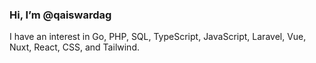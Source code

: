 ### Hi, I’m @qaiswardag

I have an interest in Go, PHP, SQL, TypeScript, JavaScript, Laravel, Vue, Nuxt, React, CSS, and Tailwind.
